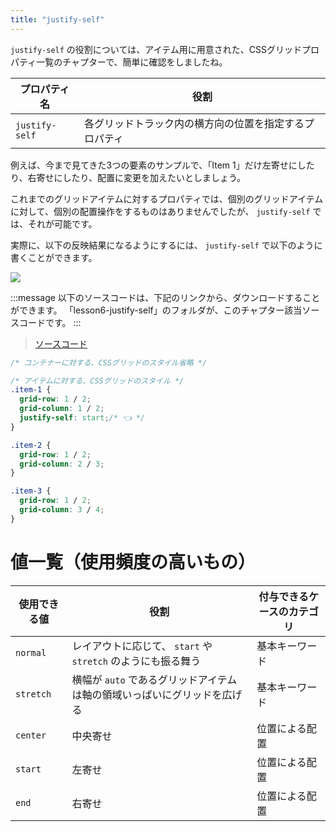 ```yaml
---
title: "justify-self"
---
```


`justify-self` の役割については、アイテム用に用意された、CSSグリッドプロパティ一覧のチャプターで、簡単に確認をしましたね。

プロパティ名 | 役割
------------ | -------------
 `justify-self` | 各グリッドトラック内の横方向の位置を指定するプロパティ

例えば、今まで見てきた3つの要素のサンプルで、「Item 1」だけ左寄せにしたり、右寄せにしたり、配置に変更を加えたいとしましょう。

これまでのグリッドアイテムに対するプロパティでは、個別のグリッドアイテムに対して、個別の配置操作をするものはありませんでしたが、 `justify-self` では、それが可能です。

実際に、以下の反映結果になるようにするには、 `justify-self` で以下のように書くことができます。

![](https://storage.googleapis.com/zenn-user-upload/0zg8csrbrm6ggv0a2aeursovas6m)

:::message
以下のソースコードは、下記のリンクから、ダウンロードすることができます。
「lesson6-justify-self」のフォルダが、このチャプター該当ソースコードです。
:::

> [ソースコード](https://github.com/schabibi1/zenn-book-challenges/tree/main/lesson6-justify-self)

```css
/* コンテナーに対する、CSSグリッドのスタイル省略 */

/* アイテムに対する、CSSグリッドのスタイル */
.item-1 {
  grid-row: 1 / 2;
  grid-column: 1 / 2;
  justify-self: start;/* 👈 */
}

.item-2 {
  grid-row: 1 / 2;
  grid-column: 2 / 3;
}

.item-3 {
  grid-row: 1 / 2;
  grid-column: 3 / 4;
}
```

# 値一覧（使用頻度の高いもの）

使用できる値 | 役割 | 付与できるケースのカテゴリ
------------ | ------------- | -------------
`normal` | レイアウトに応じて、 `start` や `stretch` のようにも振る舞う | 基本キーワード
`stretch` | 横幅が `auto` であるグリッドアイテムは軸の領域いっぱいにグリッドを広げる | 基本キーワード
`center` | 中央寄せ | 位置による配置
`start` | 左寄せ | 位置による配置
`end` | 右寄せ | 位置による配置